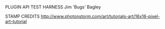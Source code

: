 PLUGIN API TEST HARNESS
 Jim 'Bugs' Bagley

STAMP CREDITS
 http://www.photonstorm.com/art/tutorials-art/16x16-pixel-art-tutorial